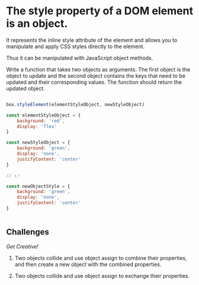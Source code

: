 # The style property of a DOM element is an object. 

It represents the inline style attribute of the element and allows you to manipulate and apply CSS styles directly to the element.

Thus it can be manipulated with JavaScript object methods.

Write a function that takes two objects as arguments. The first object is the object to update and the second object contains the keys that need to be updated and their corresponding values. The function should return the updated object.



```javascript

box.styleElement(elementStyleObject, newStyleObject)

const elementStyleObject = {
    background: 'red',
    display: 'flex'
}

const newStyleObject = {
    background: 'green',
    display: 'none',
    justifyContent: 'center'
}

// 👉

const newObjectStyle = {
    background: 'green',
    display: 'none',
    justifyContent: 'center'
}



```


## Challenges
_Get Creative!_

1. Two objects collide and use object assign to combine their properties, and then create a new object with the combined properties.

2. Two objects collide and use object assign to exchange their properties. 

